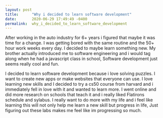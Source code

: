 ```yaml
---
layout: post
title:      "Why i decided to learn software development"
date:       2020-06-29 17:49:49 -0400
permalink:  why_i_decided_to_learn_software_development
---
```



After working in the auto industry for 6+ years i figured that maybe it was time for a change. I was getting bored with the same routine and the 50+ hour work weeks every day. I decided to maybe learn something new. My brother actually introduced me to software engineering and i would tag along when he had a javascript class in school, Software development just seems really cool and fun.

I decided to learn software development because i love solving puzzles. I want to create new apps or make websites that everyone can use. I love learning new skills and I decided to try a cs50 course from harvard and i immediately fell in love with it and wanted to learn more. I went online and did more research on schools that teach it and i really liked Flatirons schedule and sylabus. I really want to do more with my life and i feel like learning this will not only help me learn a new skill but progress in life, Just figuring out these labs makes me feel like im progressing so much. 
